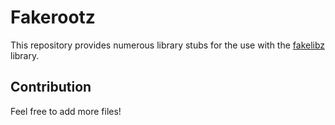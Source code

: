 # Fakerootz

This repository provides numerous library stubs for the use with the [fakelibz](https://github.com/MasterQ32/fakelibz) library.

## Contribution

Feel free to add more files!